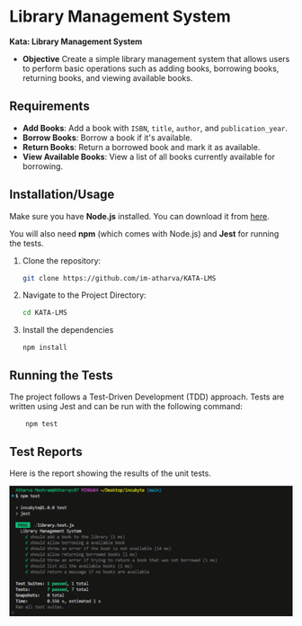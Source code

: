 # Library Management System

**Kata: Library Management System**

- **Objective**
  Create a simple library management system that allows users to perform basic operations
  such as adding books, borrowing books, returning books, and viewing available books.

## Requirements

- **Add Books**: Add a book with `ISBN`, `title`, `author`, and `publication_year`.
- **Borrow Books**: Borrow a book if it's available.
- **Return Books**: Return a borrowed book and mark it as available.
- **View Available Books**: View a list of all books currently available for borrowing.

## Installation/Usage

Make sure you have **Node.js** installed. You can download it from [here](https://nodejs.org/).

You will also need **npm** (which comes with Node.js) and **Jest** for running the tests.

1. Clone the repository:
   ```bash
   git clone https://github.com/im-atharva/KATA-LMS
   ```
2. Navigate to the Project Directory:
   ```bash
   cd KATA-LMS
   ```
3. Install the dependencies
   ```
   npm install
   ```

## Running the Tests

The project follows a Test-Driven Development (TDD) approach. Tests are written using Jest and can be run with the following command:

```
    npm test
```

## Test Reports

Here is the report showing the results of the unit tests.

![Test Report](./testResult.png)
